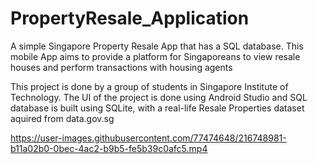 # PropertyResale_Application
A simple Singapore Property Resale App that has a SQL database. This mobile App aims to provide a platform for Singaporeans to view resale houses and perform transactions with housing agents 

This project is done by a group of students in Singapore Institute of Technology.
The UI of the project is done using Android Studio and SQL database is built using SQLite, with a real-life Resale Properties dataset aquired from data.gov.sg

https://user-images.githubusercontent.com/77474648/216748981-b11a02b0-0bec-4ac2-b9b5-fe5b39c0afc5.mp4

